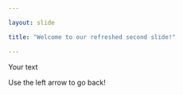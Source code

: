 ```yaml
---

layout: slide

title: "Welcome to our refreshed second slide!"

---
```


Your text

Use the left arrow to go back!
